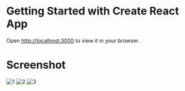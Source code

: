 # Getting Started with Create React App
Open [http://localhost:3000](http://localhost:3000) to view it in your browser.

# Screenshot

![1](https://user-images.githubusercontent.com/55572863/205430206-fb429d28-4498-4b82-8d11-368194d922e2.PNG)
![2](https://user-images.githubusercontent.com/55572863/205430208-9c68a159-6cf7-43e9-bef6-0db7c753065c.PNG)
![3](https://user-images.githubusercontent.com/55572863/205430211-36897ed3-9f2f-4465-89cb-05b107153d28.PNG)

